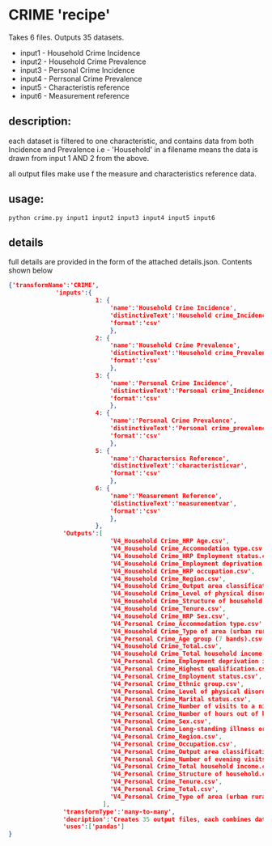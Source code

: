 # CRIME 'recipe'

Takes 6 files. Outputs 35 datasets.

* input1 - Household Crime Incidence
* input2 - Household Crime Prevalence 
* input3 - Personal Crime Incidence
* input4 - Perrsonal Crime Prevalence
* input5 - Characteristis reference
* input6 - Measurement reference

## description:
each dataset is filtered to one characteristic, and contains data from both Incidence and Prevalence
i.e - 'Household' in a filename means the data is drawn from input 1 AND 2 from the above.

all output files make use f the measure and characteristics reference data.

## usage: 
```python crime.py input1 input2 input3 input4 input5 input6```

## details
full details are provided in the form of the attached details.json. Contents shown below

```json
{'transformName':'CRIME',
             'inputs':{
                        1: {
                            'name':'Household Crime Incidence',
                            'distinctiveText':'Household crime_Incidence',
                            'format':'csv'
                            },
                        2: {
                            'name':'Household Crime Prevalence',
                            'distinctiveText':'Household crime_Prevalence',
                            'format':'csv'
                            },
                        3: {
                            'name':'Personal Crime Incidence',
                            'distinctiveText':'Personal crime_Incidence',
                            'format':'csv'
                            },
                        4: {
                            'name':'Personal Crime Prevalence',
                            'distinctiveText':'Personal crime_prevalence',
                            'format':'csv'
                            },
                        5: {
                            'name':'Charactersics Reference',
                            'distinctiveText':'characteristicvar',
                            'format':'csv'
                            },
                        6: {
                            'name':'Measurement Reference',
                            'distinctiveText':'measurementvar',
                            'format':'csv'
                            },
                        },
               'Outputs':[
                            'V4_Household Crime_HRP Age.csv',
                            'V4_Household Crime_Accommodation type.csv',
                            'V4_Household Crime_HRP Employment status.csv',
                            'V4_Household Crime_Employment deprivation index.csv',
                            'V4_Household Crime_HRP occupation.csv',
                            'V4_Household Crime_Region.csv',
                            'V4_Household Crime_Output area classification.csv',
                            'V4_Household Crime_Level of physical disorder in immediate area.csv',
                            'V4_Household Crime_Structure of household.csv',
                            'V4_Household Crime_Tenure.csv',
                            'V4_Household Crime_HRP Sex.csv',
                            'V4_Personal Crime_Accommodation type.csv',
                            'V4_Household Crime_Type of area (urban rural).csv',
                            'V4_Personal Crime_Age group (7 bands).csv',
                            'V4_Household Crime_Total.csv',
                            'V4_Household Crime_Total household income.csv',
                            'V4_Personal Crime_Employment deprivation index.csv',
                            'V4_Personal Crime_Highest qualification.csv',
                            'V4_Personal Crime_Employment status.csv',
                            'V4_Personal Crime_Ethnic group.csv',
                            'V4_Personal Crime_Level of physical disorder in immediate area.csv',
                            'V4_Personal Crime_Marital status.csv',
                            'V4_Personal Crime_Number of visits to a nightclub last month.csv',
                            'V4_Personal Crime_Number of hours out of home on an average weekday.csv',
                            'V4_Personal Crime_Sex.csv',
                            'V4_Personal Crime_Long-standing illness or disability .csv',
                            'V4_Personal Crime_Region.csv',
                            'V4_Personal Crime_Occupation.csv',
                            'V4_Personal Crime_Output area classification.csv',
                            'V4_Personal Crime_Number of evening visits to a bar in the last month.csv',
                            'V4_Personal Crime_Total household income.csv',
                            'V4_Personal Crime_Structure of household.csv',
                            'V4_Personal Crime_Tenure.csv',
                            'V4_Personal Crime_Total.csv',
                            'V4_Personal Crime_Type of area (urban rural).csv'
                          ],
               'transformType':'many-to-many',
               'decription':'Creates 35 output files, each combines data from two input files and utilises both reference csvs.',
               'uses':['pandas']
}
```


